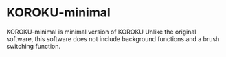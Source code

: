 # KOROKU-minimal
KOROKU-minimal is minimal version of KOROKU
Unlike the original software, this software does not include background functions and a brush switching function.
